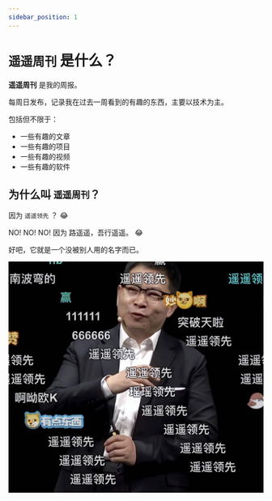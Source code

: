 ```yaml
---
sidebar_position: 1
---
```


# `遥遥周刊` 是什么？

**遥遥周刊** 是我的周报。

每周日发布，记录我在过去一周看到的有趣的东西，主要以技术为主。

包括但不限于：

- 一些有趣的文章
- 一些有趣的项目
- 一些有趣的视频
- 一些有趣的软件

## 为什么叫 `遥遥周刊`？

因为 `遥遥领先` ？ :joy:

NO! NO! NO! 因为 路遥遥，吾行遥遥。 :joy:

好吧，它就是一个没被别人用的名字而已。

![img](遥遥领先.jpeg)

